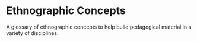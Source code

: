 # Ethnographic Concepts
A glossary of ethnographic concepts to help build pedagogical material in a variety of disciplines.
